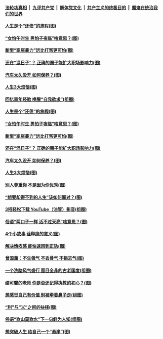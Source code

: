 

####  [法轮功真相](../../../../basic/blob/master/README.md?t=06210302) &nbsp;|&nbsp; [九评共产党](../../../../9ping.md/blob/master/README.md?t=06210302) &nbsp;|&nbsp; [解体党文化](../../../../jtdwh.md/blob/master/README.md?t=06210302)  &nbsp;|&nbsp; [共产主义的终极目的](../../../../gczydzjmd.md/blob/master/README.md?t=06210302) &nbsp;|&nbsp; [魔鬼在统治我们的世界](../../../../mgztzwmdsj.md/blob/master/README.md?t=06210302) 

#### [人生是个“还债”的旅程(图)](../pages/p8/936768.md?t=06210302) 

#### [“女怕午时生 男怕子夜临”啥意思？(图)](../pages/p8/937081.md?t=06210302) 

#### [新型“家庭暴力”远比打骂更可怕(图)](../pages/p8/936230.md?t=06210302) 

#### [还在“混日子”？ 正确的圈子能扩大职场影响力(图)](../pages/p8/937049.md?t=06210302) 

#### [汽车太久没开 如何保养？(图)](../pages/p8/937035.md?t=06210302) 

#### [人生3大烦恼(图)](../pages/p8/936959.md?t=06210302) 

#### [回忆童年经验 唤醒“自我欲求”(组图)](../pages/p8/937082.md?t=06210302) 

#### [人生是个“还债”的旅程(图)](../pages/p8/936768.md?t=06210302) 

#### [“女怕午时生 男怕子夜临”啥意思？(图)](../pages/p8/937081.md?t=06210302) 

#### [新型“家庭暴力”远比打骂更可怕(图)](../pages/p8/936230.md?t=06210302) 

#### [还在“混日子”？ 正确的圈子能扩大职场影响力(图)](../pages/p8/937049.md?t=06210302) 

#### [汽车太久没开 如何保养？(图)](../pages/p8/937035.md?t=06210302) 

#### [人生3大烦恼(图)](../pages/p8/936959.md?t=06210302) 

#### [别人尊重你 不是因为你优秀(图)](../pages/p8/936253.md?t=06210302) 

#### [“想要却得不到的人生”该如何面对？(图)](../pages/p8/936933.md?t=06210302) 

#### [3招轻松下载 YouTube（油管）影音(组图)](../pages/p8/936922.md?t=06210302) 

#### [俗语“两口子一样 活不过天亮”啥意思？(图)](../pages/p8/936917.md?t=06210302) 

#### [4个小故事 诠释跪的意义(图)](../pages/p8/936353.md?t=06210302) 

#### [解决愧疚感 能快速回到正轨(图)](../pages/p8/936834.md?t=06210302) 

#### [曾国藩：不生傲气 不丢骨气 不损志气(图)](../pages/p8/936248.md?t=06210302) 

#### [一个洗脑风气盛行 面目全非的古老国度(组图)](../pages/p8/936759.md?t=06210302) 

#### [缪可馨的老师 你是否还记得执教的初心？(图)](../pages/p8/936737.md?t=06210302) 

#### [想感觉自己有价值 别被牵着鼻子走(组图)](../pages/p8/936721.md?t=06210302) 

#### [“利”与“义”之间的抉择(图)](../pages/p8/936246.md?t=06210302) 

#### [俗语“欺山莫欺水”下一句鲜为人知(组图)](../pages/p8/936659.md?t=06210302) 

#### [想突破人生 给自己一个“悬崖”(图)](../pages/p8/936658.md?t=06210302) 

